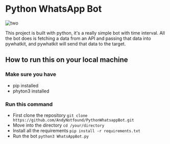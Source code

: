 # Python WhatsApp Bot

![two](https://user-images.githubusercontent.com/40969170/173153689-b7b46ef8-e013-4c38-a759-a568ab37c3f6.gif)


This project is built with python, it's a really simple bot with time interval. All the bot does is fetching a data from an API and passing that data into pywhatkit, and pywhatkit will send that data to the target.

## How to run this on your local machine

### Make sure you have
<ul>
  <li>pip installed</li>
  <li>phyton3 installed</li>
</ul>

### Run this command
<ul>
  <li>First clone the repository <code>git clone https://github.com/AndyNotfound/PythonWhatsappBot.git </code></li>
  <li>Move into the directory <code>cd /your/directory</code></li>
  <li>Install all the requirements <code>pip install -r requirements.txt</code></li>
  <li>Run the bot <code>python3 WhatsAppBot.py</code></li>
 </ul>
